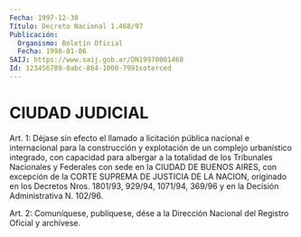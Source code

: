 ```yaml
---
Fecha: 1997-12-30
Título: Decreto Nacional 1.468/97
Publicación:
  Organismo: Boletín Oficial
  Fecha: 1998-01-06
SAIJ: https://www.saij.gob.ar/DN19970001468
Id: 123456789-0abc-864-1000-7991soterced
---
```

# CIUDAD JUDICIAL

<a id="1"></a>
Art. 1: Déjase sin efecto el llamado a licitación pública nacional e internacional para la construcción y explotación de un complejo urbanístico integrado, con capacidad para albergar a la totalidad de los Tribunales Nacionales y Federales con sede en la CIUDAD DE BUENOS AIRES, con excepción de la CORTE SUPREMA DE JUSTICIA DE LA NACION, originado en los Decretos Nros. 1801/93, 929/94, 1071/94, 369/96 y en la Decisión Administrativa N. 102/96.

<a id="2"></a>
Art. 2: Comuníquese, publíquese, dése a la Dirección Nacional del Registro Oficial y archívese.